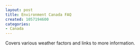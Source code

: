 ```yaml
--- 
layout: post
title: Environment Canada FAQ
created: 1057194600
categories: 
- Canada
---
```

Covers various weather factors and links to more information.
